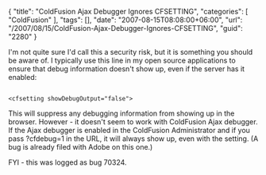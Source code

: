 {
	"title": "ColdFusion Ajax Debugger Ignores CFSETTING",
	"categories": [
		"ColdFusion"
	],
	"tags": [],
	"date": "2007-08-15T08:08:00+06:00",
	"url": "/2007/08/15/ColdFusion-Ajax-Debugger-Ignores-CFSETTING",
	"guid": "2280"
}

I'm not quite sure I'd call this a security risk, but it is something you should be aware of. I typically use this line in my open source applications to ensure that debug information doesn't show up, even if the server has it enabled:

<code>
&lt;cfsetting showDebugOutput="false"&gt;
</code>

This will suppress any debugging information from showing up in the browser. However - it doesn't seem to work with ColdFusion Ajax debugger. If the Ajax debugger is enabled in the ColdFusion Administrator and if you pass ?cfdebug=1 in the URL, it will always show up, even with the setting. (A bug is already filed with Adobe on this one.)

FYI - this was logged as bug 70324.